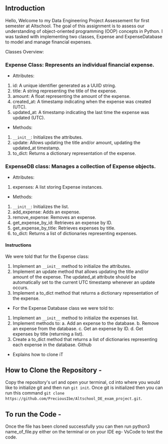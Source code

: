 ## Introduction
Hello, Welcome to my Data Engineering Project Assessement for first semester at Altschool. The goal of this assignment is to assess our understanding of object-oriented programming (OOP) concepts in Python. I was tasked with implementing two classes, Expense and ExpenseDatabase to model and manage financial expenses.

Classes Overview:
### Expense Class: Represents an individual financial expense.
- Attributes:
1. id: A unique identifier generated as a UUID string.
2. title: A string representing the title of the expense.
3. amount: A float representing the amount of the expense.
4. created_at: A timestamp indicating when the expense was created (UTC).
5. updated_at: A timestamp indicating the last time the expense was updated (UTC).

- Methods:
1. `__init__`: Initializes the attributes.
2. update: Allows updating the title and/or amount, updating the updated_at timestamp.
3. to_dict: Returns a dictionary representation of the expense.

### ExpenseDB class: Manages a collection of Expense objects.
- Attributes:
1. expenses: A list storing Expense instances.
- Methods:
1. `__init__`: Initializes the list.
2. add_expense: Adds an expense.
3. remove_expense: Removes an expense.
4. get_expense_by_id: Retrieves an expense by ID.
5. get_expense_by_title: Retrieves expenses by title.
6. to_dict: Returns a list of dictionaries representing expenses.

#### Instructions
We were told that for the Expense class:
1. Implement an `__init__` method to initialize the attributes.
2. Implement an update method that allows updating the title and/or amount of the
expense. The updated_at attribute should be automatically set to the current UTC
timestamp whenever an update occurs.
3. Implement a to_dict method that returns a dictionary representation of the expense.

- For the Expense Database class we were told to:
1. Implement an `__init__` method to initialize the expenses list.
2. Implement methods to:
a. Add an expense to the database.
b. Remove an expense from the database.
c. Get an expense by ID.
d. Get expenses by title (returning a list).
3. Create a to_dict method that returns a list of dictionaries representing each expense in
the database.
Github
- Explains how to clone iT

## How to Clone the Repository - 
Copy the repository's url and open your terminal, cd into where you would like to initialize git and then run `git init`. Once git is initialized then you can run this command `git clone https://github.com/PreciousIbe/Altschool_DE_exam_project.git`.

## To run the Code - 
Once the file has been cloned successfully you can then run python3 name_of_file.py either on the terminal or on your IDE eg- VsCode to test the code.
